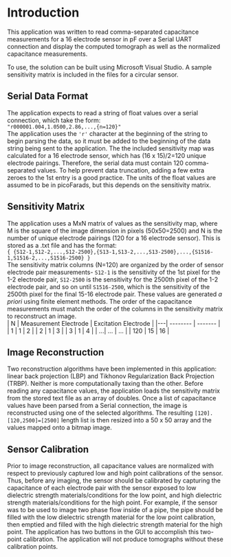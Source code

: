 # Introduction 
This application was written to read comma-separated capacitance measurements for a 16 electrode sensor in pF over a Serial UART connection and display the computed tomograph as well as the normalized capacitance measurements.  
  
To use, the solution can be built using Microsoft Visual Studio. A sample sensitivity matrix is included in the files for a circular sensor. 
## Serial Data Format
The application expects to read a string of float values over a serial connection, which take the form:  
``
"r000001.004,1.0500,2.86,...,{n=120}"
``  
The application uses the `` 'r' `` character at the beginning of the string to begin parsing the data, so it must be added to the beginning of the data string being sent to the application. The the included sensitivity map was calculated for a 16 electrode sensor, which has (16 x 15)/2=120 unique electrode pairings. Therefore, the serial data must contain 120 comma-separated values. To help prevent data truncation, adding a few extra zeroes to the 1st entry is a good practice. The units of the float values are assumed to be in picoFarads, but this depends on the sensitivity matrix.
## Sensitivity Matrix
The application uses a MxN matrix of values as the sensitivity map, where M is the square of the image dimension in pixels (50x50=2500) and N is the number of unique electrode pairings (120 for a 16 electrode sensor). This is stored as a .txt file and has the format:  
``
{
  {S12-1,S12-2,...,S12-2500},{S13-1,S13-2,...,S13-2500},...,{S1516-1,S1516-2,...,S1516-2500}
}
``  
The sensitivity matrix columns (N=120) are organized by the order of sensor electrode pair measurements- ``S12-1`` is the sensitivity of the 1st pixel for the 1-2 electrode pair, ``S12-2500`` is the sensitivity for the 2500th pixel of the 1-2 electrode pair, and so on until ``S1516-2500``, which is the sensitivity of the 2500th pixel for the final 15-16 electrode pair. These values are generated *a priori* using finite element methods. The order of the capacitance measurements must match the order of the columns in the sensitivity matrix to reconstruct an image.  
| N | Measurement Electrode    | Excitation Electrode | 
|---| -------- | ------- |
| 1 | 1  | 2    |
| 2 | 1 | 3     |
| 3 | 1    | 4    |
| ...| ... | ... |
| 120 | 15 | 16 |

## Image Reconstruction
Two reconstruction algorithms have been implemented in this application: linear back projection (LBP) and Tikhonov Regularization Back Projection (TRBP). Neither is more computationally taxing than the other. Before reading any capacitance values, the application loads the sensitivity matrix from the stored text file as an array of doubles. Once a list of capacitance values have been parsed from a Serial connection, the image is reconstructed using one of the selected algorithms. The resulting ``[120].[120,2500]=[2500]`` length list is then resized into a 50 x 50 array and the values mapped onto a bitmap image.  
## Sensor Calibration
Prior to image reconstruction, all capacitance values are normalized with respect to previously captured low and high point calibrations of the sensor. Thus, before any imaging, the sensor should be calibrated by capturing the capacitance of each electrode pair with the sensor exposed to low dielectric strength materials/conditions for the low point, and high dielectric strength materials/conditions for the high point. For example, if the sensor was to be used to image two phase flow inside of a pipe, the pipe should be filled with the low dielectric strength material for the low point calibration, then emptied and filled with the high dielectric strength material for the high point. The application has two buttons in the GUI to accomplish this two-point calibration. The application will not produce tomographs without these calibration points.

 
